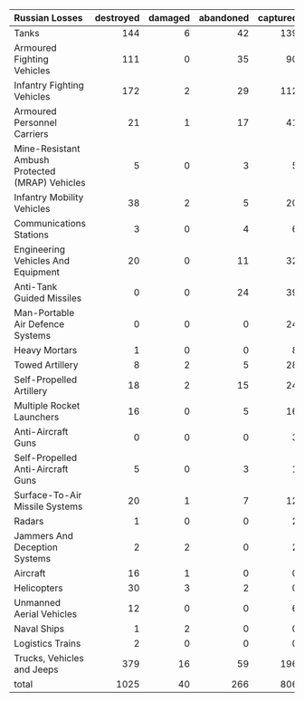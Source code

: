 | Russian Losses                                   |   destroyed |   damaged |   abandoned |   captured |   total |
|:-------------------------------------------------|------------:|----------:|------------:|-----------:|--------:|
| Tanks                                            |         144 |         6 |          42 |        139 |     331 |
| Armoured Fighting Vehicles                       |         111 |         0 |          35 |         90 |     236 |
| Infantry Fighting Vehicles                       |         172 |         2 |          29 |        112 |     315 |
| Armoured Personnel Carriers                      |          21 |         1 |          17 |         41 |      80 |
| Mine-Resistant Ambush Protected  (MRAP) Vehicles |           5 |         0 |           3 |          5 |      13 |
| Infantry Mobility Vehicles                       |          38 |         2 |           5 |         20 |      65 |
| Communications Stations                          |           3 |         0 |           4 |          6 |      13 |
| Engineering Vehicles And Equipment               |          20 |         0 |          11 |         32 |      63 |
| Anti-Tank Guided Missiles                        |           0 |         0 |          24 |         39 |      63 |
| Man-Portable Air Defence Systems                 |           0 |         0 |           0 |         24 |      24 |
| Heavy Mortars                                    |           1 |         0 |           0 |          8 |       9 |
| Towed Artillery                                  |           8 |         2 |           5 |         28 |      43 |
| Self-Propelled Artillery                         |          18 |         2 |          15 |         24 |      59 |
| Multiple Rocket Launchers                        |          16 |         0 |           5 |         16 |      37 |
| Anti-Aircraft Guns                               |           0 |         0 |           0 |          3 |       3 |
| Self-Propelled Anti-Aircraft Guns                |           5 |         0 |           3 |          1 |       9 |
| Surface-To-Air Missile Systems                   |          20 |         1 |           7 |         12 |      40 |
| Radars                                           |           1 |         0 |           0 |          2 |       3 |
| Jammers And Deception Systems                    |           2 |         2 |           0 |          2 |       6 |
| Aircraft                                         |          16 |         1 |           0 |          0 |      17 |
| Helicopters                                      |          30 |         3 |           2 |          0 |      35 |
| Unmanned Aerial Vehicles                         |          12 |         0 |           0 |          6 |      18 |
| Naval Ships                                      |           1 |         2 |           0 |          0 |       3 |
| Logistics Trains                                 |           2 |         0 |           0 |          0 |       2 |
| Trucks, Vehicles and Jeeps                       |         379 |        16 |          59 |        196 |     650 |
| total                                            |        1025 |        40 |         266 |        806 |    2137 |